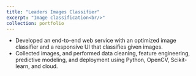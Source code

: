 ```yaml
---
title: "Leaders Images Classifier"
excerpt: "Image classification<br/>"
collection: portfolio
---
```


* Developed an end-to-end web service with an optimized image classifier and a responsive UI that classifies given images. 
* Collected images, and performed data cleaning, feature engineering, predictive modeling, and deployment using Python, OpenCV, Scikit-learn, and cloud. 

